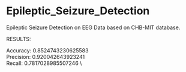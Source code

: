 # Epileptic_Seizure_Detection
Epileptic Seizure Detection on EEG Data based on CHB-MIT database.

RESULTS:

Accuracy: 0.8524743230625583 \
Precision:  0.920042643923241 \
Recall:  0.7817028985507246 \
